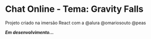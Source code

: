# Chat Online - Tema: Gravity Falls

Projeto criado na imersão React com a @alura @omariosouto @peas

***Em desenvolvimento...***
